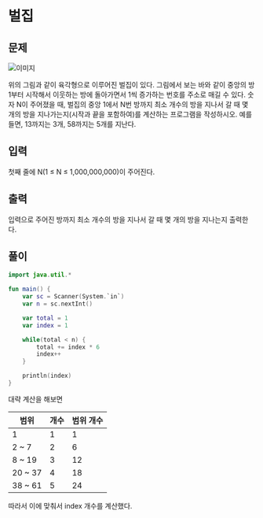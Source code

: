 # 벌집
## 문제
![이미지](https://www.acmicpc.net/JudgeOnline/upload/201009/3(2).png)

위의 그림과 같이 육각형으로 이루어진 벌집이 있다. 그림에서 보는 바와 같이 중앙의 방 1부터 시작해서 이웃하는 방에 돌아가면서 1씩 증가하는 번호를 주소로 매길 수 있다. 숫자 N이 주어졌을 때, 벌집의 중앙 1에서 N번 방까지 최소 개수의 방을 지나서 갈 때 몇 개의 방을 지나가는지(시작과 끝을 포함하여)를 계산하는 프로그램을 작성하시오. 예를 들면, 13까지는 3개, 58까지는 5개를 지난다.

## 입력
첫째 줄에 N(1 ≤ N ≤ 1,000,000,000)이 주어진다.

## 출력
입력으로 주어진 방까지 최소 개수의 방을 지나서 갈 때 몇 개의 방을 지나는지 출력한다.

## 풀이
```kotlin
import java.util.*

fun main() {
    var sc = Scanner(System.`in`)
    var n = sc.nextInt()

    var total = 1
    var index = 1

    while(total < n) {
        total += index * 6
        index++
    }

    println(index)
}
```

대략 계산을 해보면

| 범위 | 개수 | 범위 개수 |
| ---- | ---- | ---- |
| 1 | 1 | 1 |
| 2 ~ 7 | 2 | 6 |
| 8 ~ 19 | 3 | 12 |
| 20 ~ 37 | 4 | 18 |
| 38 ~ 61 | 5 | 24 |

따라서 이에 맞춰서 index 개수를 계산했다.